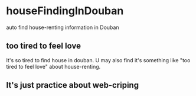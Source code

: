 # houseFindingInDouban
auto find house-renting information in Douban
## too tired to feel love
It's so tired to find house in douban. U may also find it's something like "too tired to feel love" about house-renting.
## It's just practice about web-criping
